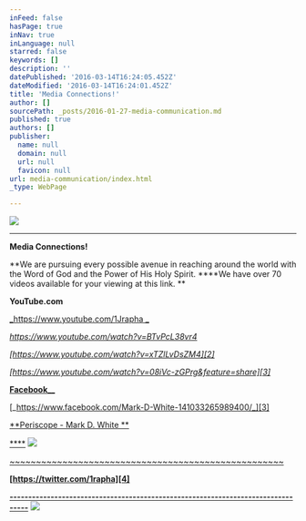 ```yaml
---
inFeed: false
hasPage: true
inNav: true
inLanguage: null
starred: false
keywords: []
description: ''
datePublished: '2016-03-14T16:24:05.452Z'
dateModified: '2016-03-14T16:24:01.452Z'
title: 'Media Connections!'
author: []
sourcePath: _posts/2016-01-27-media-communication.md
published: true
authors: []
publisher:
  name: null
  domain: null
  url: null
  favicon: null
url: media-communication/index.html
_type: WebPage

---
```

![](https://s3-us-west-2.amazonaws.com/the-grid-img/p/24dddf645ffc7c8b29cbde8d7835df94a89008ac.jpg)

****

**Media Connections!**

**We are pursuing every possible avenue in reaching around the world with the Word of God and the Power of His Holy Spirit. ****We have over 70 videos available for your viewing at this link. **

**YouTube.com**

[_https://www.youtube.com/1Jrapha _][0]

_[https://www.youtube.com/watch?v=BTvPcL38vr4 ][1]_

_[https://www.youtube.com/watch?v=xTZlLvDsZM4][2]_

_[https://www.youtube.com/watch?v=08iVc-zGPrg&feature=share][3]_

[**Facebook**__][3]

[_https://www.facebook.com/Mark-D-White-141033265989400/_][3]

[**Periscope - Mark D. White   **][4]

[****][4]
![](https://s3-us-west-2.amazonaws.com/the-grid-img/p/8ab93360d5b8a287df112cbd4c740ce9cea1721a.jpg)

[~~~~~~~~~~~~~~~~~~~~~~~~~~~~~~~~~~~~~~~~~~~~~~~~~~~~][4]

[][4]

[][3]

[][3]

[][3]

[][2]

**[https://twitter.com/1rapha][4]**

**[---------------------------------------------------------------------------------][4]**
![](https://s3-us-west-2.amazonaws.com/the-grid-img/p/7e16616c880e86a67da8b9f905f8f9bb91e4c461.png)

[0]: https://www.youtube.com/1Jrapha
[1]: https://www.youtube.com/watch?v=BTvPcL38vr4
[2]: https://www.youtube.com/watch?v=xTZlLvDsZM4
[3]: https://www.youtube.com/watch?v=08iVc-zGPrg&feature=share
[4]: https://twitter.com/1rapha